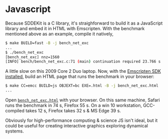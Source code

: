 # Javascript

Because SDDEKit is a C library, it's straighforward to build it as a JavaScript
library and embed it in HTML with Emscripten. With the benchmark mentioned above
as an example, compile it natively,

```bash
$ make BUILD=fast -B -j bench_net_exc
...
$ ./bench_net_exc
[bench_net_exc] nnz=1560
[INFO] bench/bench_net_exc.c:71 (main) continuation required 23.766 s
```

A little slow on this 2009 Core 2 Duo laptop. Now, with 
the [Emscripten SDK installed](http://kripken.github.io/emscripten-site/docs/getting_started/downloads.html),
build an HTML page that runs the benchmark in your browser:

```bash
$ make CC=emcc BUILD=js OBJEXT=bc EXE=.html -B -j bench_net_exc.html
...
```

Open [`bench_net_exc.html`](http://rawgit.com/maedoc/libtvb/js-bench-html/bench_net_exc.html)
 with your browser. On this same machine, Safari
runs the benchmark in 74 s, Firefox 55 s. On a win 10 workstation,
GCC-compiled takes 12 s, Firefox takes 32 s & MS Edge 39 s.

Obviously for high-performance computing & science JS isn't ideal, but it could
be useful for creating interactive graphics exploring dynamical systems.
